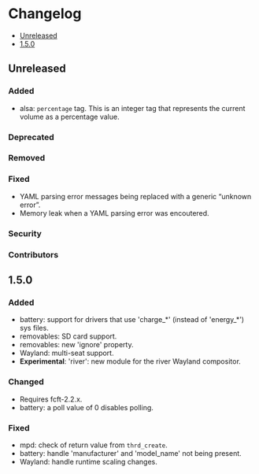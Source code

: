 # Changelog

* [Unreleased](#unreleased)
* [1.5.0](#1-5-0)


## Unreleased
### Added

* alsa: `percentage` tag. This is an integer tag that represents the
  current volume as a percentage value.


### Deprecated
### Removed
### Fixed

* YAML parsing error messages being replaced with a generic “unknown error”.
* Memory leak when a YAML parsing error was encoutered.


### Security
### Contributors


## 1.5.0

### Added

* battery: support for drivers that use 'charge\_\*' (instead of
  'energy\_\*') sys files.
* removables: SD card support.
* removables: new 'ignore' property.
* Wayland: multi-seat support.
* **Experimental**: 'river': new module for the river Wayland compositor.


### Changed

* Requires fcft-2.2.x.
* battery: a poll value of 0 disables polling.


### Fixed

* mpd: check of return value from `thrd_create`.
* battery: handle 'manufacturer' and 'model_name' not being present.
* Wayland: handle runtime scaling changes.
